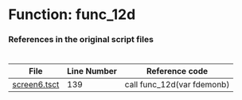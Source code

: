 # Function: func_12d
### References in the original script files

#

| File | Line Number | Reference code |
| --- | --- | --- |
| [screen6.tsct](../../../out/screen6.tsct#L139) | 139 | call func_12d(var fdemonb) |
